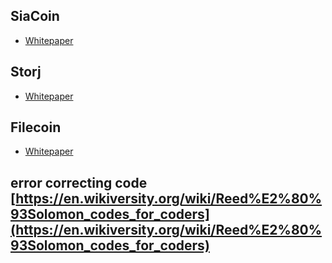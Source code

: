 ## SiaCoin 
* [Whitepaper](https://sia.tech/whitepaper.pdf)

## Storj

* [Whitepaper](https://storj.io/storj.pdf)

## Filecoin

* [Whitepaper](https://filecoin.io/filecoin.pdf)

## error correcting code [https://en.wikiversity.org/wiki/Reed%E2%80%93Solomon_codes_for_coders](https://en.wikiversity.org/wiki/Reed%E2%80%93Solomon_codes_for_coders)